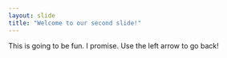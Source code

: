 ```yaml
---
layout: slide
title: "Welcome to our second slide!"
---
```

This is going to be fun. I promise. 
Use the left arrow to go back!

